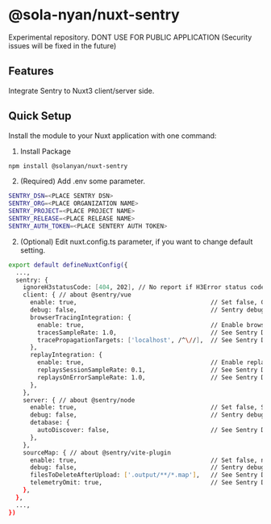 # @sola-nyan/nuxt-sentry

Experimental repository.
DONT USE FOR PUBLIC APPLICATION (Security issues will be fixed in the future)

## Features

Integrate Sentry to Nuxt3 client/server side.

## Quick Setup

Install the module to your Nuxt application with one command:

1. Install Package
```bash
npm install @solanyan/nuxt-sentry
```

2. (Required) Add .env some parameter.
```bash
SENTRY_DSN=<PLACE SENTRY DSN>
SENTRY_ORG=<PLACE ORGANIZATION NAME>
SENTRY_PROJECT=<PLACE PROJECT NAME>
SENTRY_RELEASE=<PLACE RELEASE NAME>
SENTRY_AUTH_TOKEN=<PLACE SENTERY AUTH TOKEN>
```

2. (Optional) Edit nuxt.config.ts parameter, if you want to change default setting.
```bash
export default defineNuxtConfig({
  ...,
  sentry: {
    ignoreH3statusCode: [404, 202], // No report if H3Error status code is.
    client: { // about @sentry/vue
      enable: true,                                     // Set false, Client side Sentry dont start.
      debug: false,                                     // Sentry debug mode. 
      browserTracingIntegration: {
        enable: true,                                   // Enable browserTracingIntegration
        tracesSampleRate: 1.0,                          // See Sentry Doc for detail.
        tracePropagationTargets: ['localhost', /^\//],  // See Sentry Doc for detail.
      },
      replayIntegration: {
        enable: true,                                   // Enable replayIntegration
        replaysSessionSampleRate: 0.1,                  // See Sentry Doc for detail.
        replaysOnErrorSampleRate: 1.0,                  // See Sentry Doc for detail.
      },      
    },
    server: { // about @sentry/node
      enable: true,                                     // Set false, Server side Sentry dont start.
      debug: false,                                     // Sentry debug mode.
      detabase: {               
        autoDiscover: false,                            // See Sentry Doc for detail.
      },      
    },
    sourceMap: { // about @sentry/vite-plugin
      enable: true,                                     // Set false, need to upload sourcemap your self. 
      debug: false,                                     // Sentry debug mode. (@sentry/vite-plugin)
      filesToDeleteAfterUpload: ['.output/**/*.map'],   // See Sentry Doc for detail.
      telemetryOmit: true,                              // See Sentry Doc for detail.
    },    
  },
  ...,
})
```

